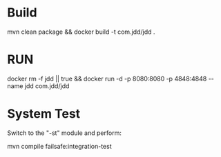 # Build
mvn clean package && docker build -t com.jdd/jdd .

# RUN

docker rm -f jdd || true && docker run -d -p 8080:8080 -p 4848:4848 --name jdd com.jdd/jdd 

# System Test

Switch to the "-st" module and perform:

mvn compile failsafe:integration-test